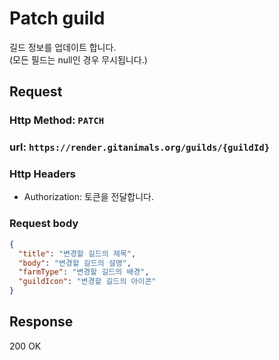 # Patch guild

길드 정보를 업데이트 합니다.   
(모든 필드는 null인 경우 무시됩니다.)

## Request
### Http Method: `PATCH`
### url: `https://render.gitanimals.org/guilds/{guildId}`
### Http Headers
- Authorization: 토큰을 전달합니다.

### Request body
```json
{
  "title": "변경할 길드의 제목",
  "body": "변경할 길드의 설명",
  "farmType": "변경할 길드의 배경",
  "guildIcon": "변경할 길드의 아이콘"
}
```

## Response
200 OK

